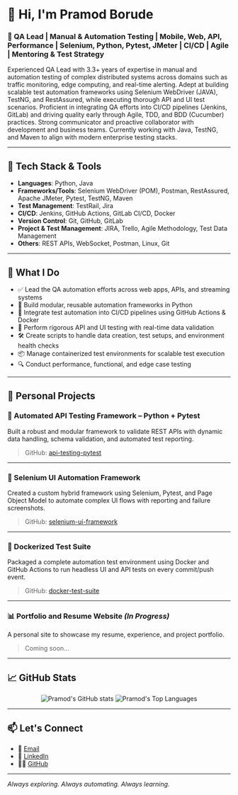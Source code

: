 # 👋 Hi, I'm Pramod Borude

### 🚀 QA Lead | Manual & Automation Testing | Mobile, Web, API, Performance | Selenium, Python, Pytest, JMeter | CI/CD | Agile | Mentoring & Test Strategy

Experienced QA Lead with 3.3+ years of expertise in manual and automation testing of complex distributed systems across domains such as traffic monitoring, edge computing, and real-time alerting. Adept at building scalable test automation frameworks using Selenium WebDriver (JAVA), TestNG, and RestAssured, while executing thorough API and UI test scenarios. Proficient in integrating QA efforts into CI/CD pipelines (Jenkins, GitLab) and driving quality early through Agile, TDD, and BDD (Cucumber) practices. Strong communicator and proactive collaborator with development and business teams. Currently working with Java, TestNG, and Maven to align with modern enterprise testing stacks.

---

## 🧰 Tech Stack & Tools

- **Languages**: Python, Java
- **Frameworks/Tools**: Selenium WebDriver (POM), Postman, RestAssured, Apache JMeter, Pytest, TestNG, Maven
- **Test Management**: TestRail, Jira
- **CI/CD**: Jenkins, GitHub Actions, GitLab CI/CD, Docker
- **Version Control**: Git, GitHub, GitLab
- **Project & Test Management**: JIRA, Trello, Agile Methodology, Test Data Management
- **Others**: REST APIs, WebSocket, Postman, Linux, Git

---

## 🧠 What I Do

- ✅ Lead the QA automation efforts across web apps, APIs, and streaming systems
- 🔧 Build modular, reusable automation frameworks in Python
- 🔁 Integrate test automation into CI/CD pipelines using GitHub Actions & Docker
- 🧪 Perform rigorous API and UI testing with real-time data validation
- 🛠 Create scripts to handle data creation, test setups, and environment health checks
- 📦 Manage containerized test environments for scalable test execution
- 🔍 Conduct performance, functional, and edge case testing

---

## 📌 Personal Projects

### 🧪 Automated API Testing Framework – Python + Pytest
Built a robust and modular framework to validate REST APIs with dynamic data handling, schema validation, and automated test reporting.

> GitHub: [api-testing-pytest](https://github.com/pramodborude/api-testing-pytest)

---

### 🧠 Selenium UI Automation Framework
Created a custom hybrid framework using Selenium, Pytest, and Page Object Model to automate complex UI flows with reporting and failure screenshots.

> GitHub: [selenium-ui-framework](https://github.com/pramodborude/selenium-ui-framework)

---

### 🐳 Dockerized Test Suite
Packaged a complete automation test environment using Docker and GitHub Actions to run headless UI and API tests on every commit/push event.

> GitHub: [docker-test-suite](https://github.com/pramodborude/docker-test-suite)

---

### 📊 Portfolio and Resume Website *(In Progress)*
A personal site to showcase my resume, experience, and project portfolio.

> Coming soon...

---

## 📈 GitHub Stats

<p align="center">
  <img src="https://github-readme-stats.vercel.app/api?username=pramodborude&show_icons=true&theme=radical" alt="Pramod's GitHub stats" />
  <img src="https://github-readme-stats.vercel.app/api/top-langs/?username=pramodborude&layout=compact&theme=radical" alt="Pramod's Top Languages" />
</p>

---

## 📫 Let's Connect

- 📧 [Email](mailto:pramodborude1999@gmail.com)
- 💼 [LinkedIn](https://www.linkedin.com/in/pramod-borude)
- 🧑‍💻 [GitHub](https://github.com/pramodborude)

---

_Always exploring. Always automating. Always learning._
